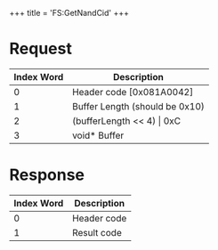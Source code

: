 +++
title = 'FS:GetNandCid'
+++

# Request

| Index Word | Description                    |
|------------|--------------------------------|
| 0          | Header code \[0x081A0042\]     |
| 1          | Buffer Length (should be 0x10) |
| 2          | (bufferLength \<\< 4) \| 0xC   |
| 3          | void\* Buffer                  |

# Response

| Index Word | Description |
|------------|-------------|
| 0          | Header code |
| 1          | Result code |
